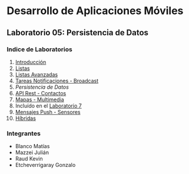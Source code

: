 # Desarrollo de Aplicaciones Móviles

## Laboratorio 05: Persistencia de Datos

### Indice de Laboratorios

1. [Introducción](../../tree/lab01)
2. [Listas](../../tree/lab02)
3. [Listas Avanzadas](../../tree/lab03)
4. [Tareas Notificaciones - Broadcast](../../tree/lab04)
5. *Persistencia de Datos*
6. [API Rest - Contactos](../../tree/lab06)
7. [Mapas - Multimedia](../../tree/Lab07-08)
8. Incluído en el [Laboratorio 7](../../tree/Lab07-08)
9. [Mensajes Push - Sensores](../../tree/lab09)
10. [Híbridas](../../tree/lab10)

### Integrantes

* Blanco Matías
* Mazzei Julián
* Raud Kevin
* Etcheverrigaray Gonzalo